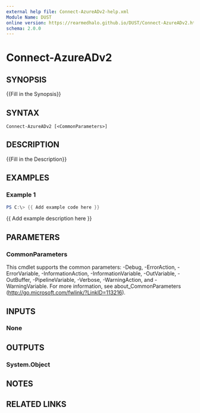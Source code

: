 ```yaml
---
external help file: Connect-AzureADv2-help.xml
Module Name: DUST
online version: https://rearmedhalo.github.io/DUST/Connect-AzureADv2.html
schema: 2.0.0
---
```


# Connect-AzureADv2

## SYNOPSIS
{{Fill in the Synopsis}}

## SYNTAX

```
Connect-AzureADv2 [<CommonParameters>]
```

## DESCRIPTION
{{Fill in the Description}}

## EXAMPLES

### Example 1
```powershell
PS C:\> {{ Add example code here }}
```

{{ Add example description here }}

## PARAMETERS

### CommonParameters
This cmdlet supports the common parameters: -Debug, -ErrorAction, -ErrorVariable, -InformationAction, -InformationVariable, -OutVariable, -OutBuffer, -PipelineVariable, -Verbose, -WarningAction, and -WarningVariable.
For more information, see about_CommonParameters (http://go.microsoft.com/fwlink/?LinkID=113216).

## INPUTS

### None

## OUTPUTS

### System.Object
## NOTES

## RELATED LINKS
